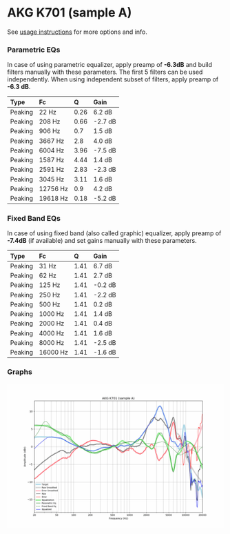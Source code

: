 # AKG K701 (sample A)
See [usage instructions](https://github.com/jaakkopasanen/AutoEq#usage) for more options and info.

### Parametric EQs
In case of using parametric equalizer, apply preamp of **-6.3dB** and build filters manually
with these parameters. The first 5 filters can be used independently.
When using independent subset of filters, apply preamp of **-6.3 dB**.

| Type    | Fc       |    Q | Gain    |
|:--------|:---------|:-----|:--------|
| Peaking | 22 Hz    | 0.26 | 6.2 dB  |
| Peaking | 208 Hz   | 0.66 | -2.7 dB |
| Peaking | 906 Hz   | 0.7  | 1.5 dB  |
| Peaking | 3667 Hz  | 2.8  | 4.0 dB  |
| Peaking | 6004 Hz  | 3.96 | -7.5 dB |
| Peaking | 1587 Hz  | 4.44 | 1.4 dB  |
| Peaking | 2591 Hz  | 2.83 | -2.3 dB |
| Peaking | 3045 Hz  | 3.11 | 1.6 dB  |
| Peaking | 12756 Hz | 0.9  | 4.2 dB  |
| Peaking | 19618 Hz | 0.18 | -5.2 dB |

### Fixed Band EQs
In case of using fixed band (also called graphic) equalizer, apply preamp of **-7.4dB**
(if available) and set gains manually with these parameters.

| Type    | Fc       |    Q | Gain    |
|:--------|:---------|:-----|:--------|
| Peaking | 31 Hz    | 1.41 | 6.7 dB  |
| Peaking | 62 Hz    | 1.41 | 2.7 dB  |
| Peaking | 125 Hz   | 1.41 | -0.2 dB |
| Peaking | 250 Hz   | 1.41 | -2.2 dB |
| Peaking | 500 Hz   | 1.41 | 0.2 dB  |
| Peaking | 1000 Hz  | 1.41 | 1.4 dB  |
| Peaking | 2000 Hz  | 1.41 | 0.4 dB  |
| Peaking | 4000 Hz  | 1.41 | 1.6 dB  |
| Peaking | 8000 Hz  | 1.41 | -2.5 dB |
| Peaking | 16000 Hz | 1.41 | -1.6 dB |

### Graphs
![](./AKG%20K701%20(sample%20A).png)